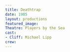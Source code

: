 ```yaml
---
title: Deathtrap
date: 1985
layout: productions
featured_image:
Theatre: Players by the Sea
cast:
- Cliff: Michael Lipp
crew:
---
```

